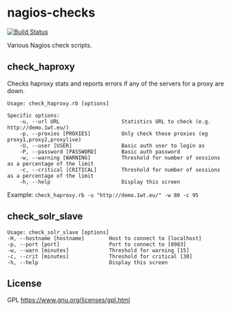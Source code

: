 nagios-checks
=============

[![Build Status](https://travis-ci.org/benprew/nagios-checks.svg?branch=master)](https://travis-ci.org/benprew/nagios-checks)

Various Nagios check scripts.

check_haproxy
-------------

Checks haproxy stats and reports errors if any of the servers for a proxy are down.

    Usage: check_haproxy.rb [options]

    Specific options:
        -u, --url URL                    Statistics URL to check (e.g. http://demo.1wt.eu/)
        -p, --proxies [PROXIES]          Only check these proxies (eg proxy1,proxy2,proxylive)
        -U, --user [USER]                Basic auth user to login as
        -P, --password [PASSWORD]        Basic auth password
        -w, --warning [WARNING]          Threshold for number of sessions as a percentage of the limit
        -c, --critical [CRITICAL]        Threshold for number of sessions as a percentage of the limit
        -h, --help                       Display this screen

Example: ```check_haproxy.rb -u "http://demo.1wt.eu/" -w 80 -c 95```


check_solr_slave
----------------

    Usage: check_solr_slave [options]
    -H, --hostname [hostname]        Host to connect to [localhost]
    -p, --port [port]                Port to connect to [8983]
    -w, --warn [minutes]             Threshold for warning [15]
    -c, --crit [minutes]             Threshold for critical [30]
    -h, --help                       Display this screen

License
-------

GPL https://www.gnu.org/licenses/gpl.html
